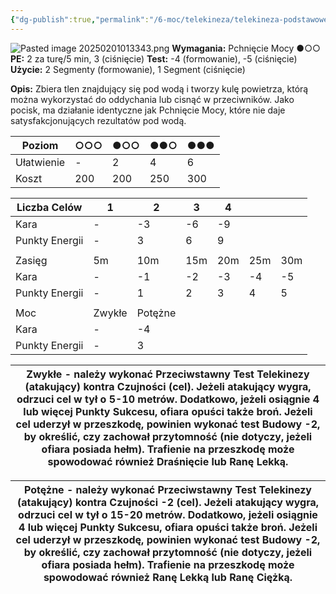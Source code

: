 ```yaml
---
{"dg-publish":true,"permalink":"/6-moc/telekineza/telekineza-podstawowe/banka-mocy/","dgPassFrontmatter":true}
---
```


![Pasted image 20250201013343.png](/img/user/6%20Obrazy/Pasted%20image%2020250201013343.png)
**Wymagania:** Pchnięcie Mocy ●○○
**PE:** 2 za turę/5 min, 3 (ciśnięcie)
**Test:** -4 (formowanie), -5 (ciśnięcie)
**Użycie:** 2 Segmenty (formowanie), 1 Segment (ciśnięcie)

**Opis:** Zbiera tlen znajdujący się pod wodą i tworzy kulę powietrza, którą można wykorzystać do oddychania lub cisnąć w przeciwników. Jako pocisk, ma działanie identyczne jak Pchnięcie Mocy, które nie daje satysfakcjonujących rezultatów pod wodą.

| Poziom     | ○○○ | ●○○ | ●●○ | ●●● |
| ---------- | --- | --- | --- | --- |
| Ułatwienie | -   | 2   | 4   | 6   |
| Koszt      | 200 | 200 | 250 | 300 |

| Liczba Celów   | 1      | 2       | 3   | 4   |     |     |
| -------------- | ------ | ------- | --- | --- | --- | --- |
| Kara           | -      | -3      | -6  | -9  |     |     |
| Punkty Energii | -      | 3       | 6   | 9   |     |     |
|                |        |         |     |     |     |     |
| Zasięg         | 5m     | 10m     | 15m | 20m | 25m | 30m |
| Kara           | -      | -1      | -2  | -3  | -4  | -5  |
| Punkty Energii | -      | 1       | 2   | 3   | 4   | 5   |
|                |        |         |     |     |     |     |
| Moc            | Zwykłe | Potężne |     |     |     |     |
| Kara           | -      | -4      |     |     |     |     |
| Punkty Energii | -      | 3       |     |     |     |     |

| **Zwykłe** - należy wykonać Przeciwstawny Test Telekinezy (atakujący) kontra Czujności (cel). Jeżeli atakujący wygra, odrzuci cel w tył o 5-10 metrów. Dodatkowo, jeżeli osiągnie 4 lub więcej Punkty Sukcesu, ofiara opuści także broń. Jeżeli cel uderzył w przeszkodę, powinien wykonać test Budowy -2, by określić, czy zachował przytomność (nie dotyczy, jeżeli ofiara posiada hełm). Trafienie na przeszkodę może spowodować również Draśnięcie lub Ranę Lekką. |
| ---------------------------------------------------------------------------------------------------------------------------------------------------------------------------------------------------------------------------------------------------------------------------------------------------------------------------------------------------------------------------------------------------------------------------------------------------------------------- |

| **Potężne** - należy wykonać Przeciwstawny Test Telekinezy (atakujący) kontra Czujności -2 (cel). Jeżeli atakujący wygra, odrzuci cel w tył o 15-20 metrów. Dodatkowo, jeżeli osiągnie 4 lub więcej Punkty Sukcesu, ofiara opuści także broń. Jeżeli cel uderzył w przeszkodę, powinien wykonać test Budowy -2, by określić, czy zachował przytomność (nie dotyczy, jeżeli ofiara posiada hełm). Trafienie na przeszkodę może spowodować również Ranę Lekką lub Ranę Ciężką. |
| ---------------------------------------------------------------------------------------------------------------------------------------------------------------------------------------------------------------------------------------------------------------------------------------------------------------------------------------------------------------------------------------------------------------------------------------------------------------------------- |

